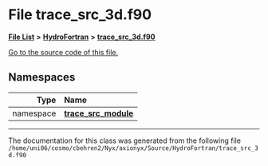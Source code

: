 
# File trace\_src\_3d.f90


[**File List**](files.md) **>** [**HydroFortran**](dir_1fab266cd447ad3f3624320661f845f1.md) **>** [**trace\_src\_3d.f90**](trace__src__3d_8f90.md)

[Go to the source code of this file.](trace__src__3d_8f90_source.md)












## Namespaces

| Type | Name |
| ---: | :--- |
| namespace | [**trace\_src\_module**](namespacetrace__src__module.md) <br> |















------------------------------
The documentation for this class was generated from the following file `/home/uni06/cosmo/cbehren2/Nyx/axionyx/Source/HydroFortran/trace_src_3d.f90`